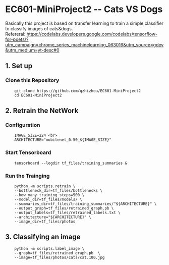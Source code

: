 # EC601-MiniProject2 -- Cats VS Dogs 

Basically this project is based on transfer learning to train a simple classifier to classify images of cats&dogs. <br>
Refereral: https://codelabs.developers.google.com/codelabs/tensorflow-for-poets/?utm_campaign=chrome_series_machinelearning_063016&utm_source=gdev&utm_medium=yt-desc#0 <br>
## 1. Set up <br>
### Clone this Repository<br>
        git clone https://github.com/qzhizhou/EC601-MiniProject2 
        cd EC601-MiniProject2 

## 2. Retrain the NetWork
### Configuration
        IMAGE_SIZE=224 <br>
        ARCHITECTURE="mobilenet_0.50_${IMAGE_SIZE}" 

### Start Tensorboard
        tensorboard --logdir tf_files/training_summaries & 

### Run the Trainging
        python -m scripts.retrain \
        --bottleneck_dir=tf_files/bottlenecks \
        --how_many_training_steps=500 \
        --model_dir=tf_files/models/ \
        --summaries_dir=tf_files/training_summaries/"${ARCHITECTURE}" \
        --output_graph=tf_files/retrained_graph.pb \
        --output_labels=tf_files/retrained_labels.txt \
        --architecture="${ARCHITECTURE}" \
        --image_dir=tf_files/photos 
        
## 3. Classifying an image
        python -m scripts.label_image \
        --graph=tf_files/retrained_graph.pb  \
        --image=tf_files/photos/cats/cat.100.jpg 





